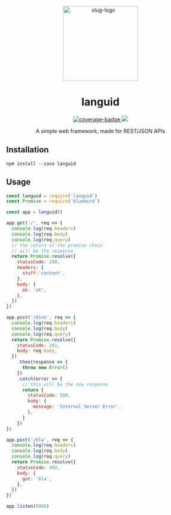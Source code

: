 <p align="center">
  <img alt="slug-logo" src="https://user-images.githubusercontent.com/15306309/57985116-b6cb1d80-7a39-11e9-9384-39b381241f15.jpg" width="200">
</p>

<h1 align="center">languid</h1>

<p align="center">
  <a href="https://coveralls.io/github/otaviopace/languid?branch=master">
    <img alt="coverage-badge" src="https://coveralls.io/repos/github/otaviopace/languid/badge.svg?branch=master">
  </a>
  <a href="https://travis-ci.org/otaviopace/languid">
    <img src="https://travis-ci.org/otaviopace/languid.svg?branch=master">
  </a>
</p>


<p align="center">
  A simple web framework, made for REST/JSON APIs
</p>

## Installation

`npm install --save languid`

## Usage

```javascript
const languid = require('languid')
const Promise = require('bluebird')

const app = languid()

app.get('/', req => {
  console.log(req.headers)
  console.log(req.body)
  console.log(req.query)
  // the return of the promise chain
  // will be the response
  return Promise.resolve({
    statusCode: 200,
    headers: {
      stuff:'content',
    },
    body: {
      ok: 'ok',
    },
  })
})

app.post('/dino', req => {
  console.log(req.headers)
  console.log(req.body)
  console.log(req.query)
  return Promise.resolve({
    statusCode: 201,
    body: req.body,
  })
    .then(response => {
      throw new Error()
    })
    .catch(error => {
      // this will be the new response
      return {
        statusCode: 500,
        body: {
          message: 'Internal Server Error',
        },
      }
    })
})

app.post('/bla', req => {
  console.log(req.headers)
  console.log(req.body)
  console.log(req.query)
  return Promise.resolve({
    statusCode: 404,
    body: {
      got: 'bla',
    },
  })
})

app.listen(8000)
```
